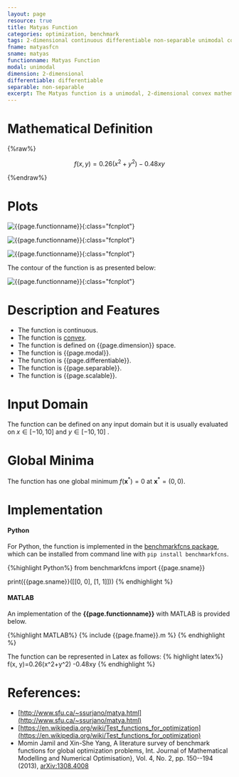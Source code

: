 ```yaml
---
layout: page
resource: true
title: Matyas Function
categories: optimization, benchmark
tags: 2-dimensional continuous differentiable non-separable unimodal convex
fname: matyasfcn
sname: matyas
functionname: Matyas Function
modal: unimodal
dimension: 2-dimensional
differentiable: differentiable
separable: non-separable
excerpt: The Matyas function is a unimodal, 2-dimensional convex mathematical function widely used for testing optimization algorithms
---
```


# Mathematical Definition

{%raw%}

$$f(x, y)=0.26(x^2+y^2) -0.48xy$$

{%endraw%}

# Plots
![{{page.functionname}}]({{site.baseurl}}/doc/plots/{{page.fname}}.png){:class="fcnplot"}

![{{page.functionname}}]({{site.baseurl}}/doc/plots/{{page.fname}}_2.png){:class="fcnplot"}

![{{page.functionname}}]({{site.baseurl}}/doc/plots/{{page.fname}}_3.png){:class="fcnplot"}

The contour of the function is as presented below:

![{{page.functionname}}]({{site.baseurl}}/doc/plots/{{page.fname}}_contour.png){:class="fcnplot"}

# Description and Features
* The function is continuous.
* The function is [convex](https://en.wikipedia.org/wiki/Convex_function).
* The function is defined on {{page.dimension}} space.
* The function is {{page.modal}}.
* The function is {{page.differentiable}}.
* The function is {{page.separable}}.
* The function is {{page.scalable}}.

# Input Domain
The function can be defined on any input domain but it is usually evaluated on $x \in [-10, 10]$ and $y \in [-10, 10]$ .

# Global Minima
The function has one global minimum $f(\textbf{x}^{\ast})=0$ at $\textbf{x}^{\ast} = (0, 0)$.

# Implementation
#### Python
For Python, the function is implemented in the [benchmarkfcns package](https://github.com/mazhar-ansari-ardeh/BenchmarkFcns), which can be installed from command line with `pip install benchmarkfcns`. 

{%highlight Python%}
from benchmarkfcns import {{page.sname}}

print({{page.sname}}([[0, 0],
              [1, 1]]))
{% endhighlight %}

#### MATLAB
An implementation of the **{{page.functionname}}** with MATLAB is provided below. 

{%highlight MATLAB%}
{% include {{page.fname}}.m %}
{% endhighlight %}

The function can be represented in Latex as follows:
{% highlight latex%}
f(x, y)=0.26(x^2+y^2) -0.48xy
{% endhighlight %}

# References:
* [http://www.sfu.ca/~ssurjano/matya.html](http://www.sfu.ca/~ssurjano/matya.html)
* [https://en.wikipedia.org/wiki/Test_functions_for_optimization](https://en.wikipedia.org/wiki/Test_functions_for_optimization)
* Momin Jamil and Xin-She Yang, A literature survey of benchmark functions for global optimization problems, Int. Journal of Mathematical Modelling and Numerical Optimisation}, Vol. 4, No. 2, pp. 150--194 (2013), [arXiv:1308.4008](https://arxiv.org/abs/1308.4008)

